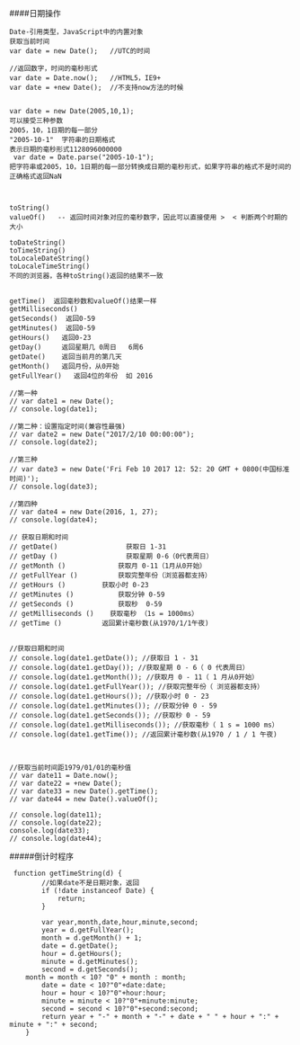 ####日期操作



    Date-引用类型，JavaScript中的内置对象
    获取当前时间
    var date = new Date();   //UTC的时间

    //返回数字，时间的毫秒形式
    var date = Date.now();   //HTML5，IE9+
    var date = +new Date();  //不支持now方法的时候


    var date = new Date(2005,10,1); 
    可以接受三种参数
    2005，10，1日期的每一部分
    "2005-10-1"  字符串的日期格式
    表示日期的毫秒形式1128096000000
     var date = Date.parse("2005-10-1");
    把字符串或2005，10，1日期的每一部分转换成日期的毫秒形式，如果字符串的格式不是时间的正确格式返回NaN


    
    toString()
    valueOf()   -- 返回时间对象对应的毫秒数字，因此可以直接使用 >  < 判断两个时期的大小

    toDateString()
    toTimeString()
    toLocaleDateString()
    toLocaleTimeString()
    不同的浏览器，各种toString()返回的结果不一致


    getTime()  返回毫秒数和valueOf()结果一样
    getMilliseconds() 
    getSeconds()  返回0-59
    getMinutes()  返回0-59
    getHours()   返回0-23
    getDay()     返回星期几 0周日   6周6
    getDate()    返回当前月的第几天
    getMonth()   返回月份，从0开始
    getFullYear()   返回4位的年份  如 2016

    //第一种
    // var date1 = new Date();
    // console.log(date1);

    //第二种：设置指定时间(兼容性最强)
    // var date2 = new Date("2017/2/10 00:00:00");
    // console.log(date2);

    //第三种
    // var date3 = new Date('Fri Feb 10 2017 12: 52: 20 GMT + 0800(中国标准时间)');
    // console.log(date3);

    //第四种
    // var date4 = new Date(2016, 1, 27);
    // console.log(date4);

    // 获取日期和时间
    // getDate()                 获取日 1-31
    // getDay ()                 获取星期 0-6（0代表周日）
    // getMonth ()             获取月 0-11（1月从0开始）
    // getFullYear ()	       获取完整年份（浏览器都支持）
    // getHours ()	       获取小时 0-23
    // getMinutes ()	       获取分钟 0-59
    // getSeconds ()	       获取秒  0-59
    // getMilliseconds ()    获取毫秒 （1s = 1000ms）
    // getTime ()	       返回累计毫秒数(从1970/1/1午夜)


    //获取日期和时间
    // console.log(date1.getDate()); //获取日 1 - 31
    // console.log(date1.getDay()); //获取星期 0 - 6（ 0 代表周日）
    // console.log(date1.getMonth()); //获取月 0 - 11（ 1 月从0开始）
    // console.log(date1.getFullYear()); //获取完整年份（ 浏览器都支持）
    // console.log(date1.getHours()); //获取小时 0 - 23
    // console.log(date1.getMinutes()); //获取分钟 0 - 59
    // console.log(date1.getSeconds()); //获取秒 0 - 59
    // console.log(date1.getMilliseconds()); //获取毫秒（ 1 s = 1000 ms）
    // console.log(date1.getTime()); //返回累计毫秒数(从1970 / 1 / 1 午夜)



    //获取当前时间距1979/01/01的毫秒值
    // var date11 = Date.now();
    // var date22 = +new Date();
    // var date33 = new Date().getTime();
    // var date44 = new Date().valueOf();

    // console.log(date11);
    // console.log(date22);
    console.log(date33);
    // console.log(date44);



#####倒计时程序
    
     function getTimeString(d) {
            //如果date不是日期对象，返回
            if (!date instanceof Date) {
                return;
            }

            var year,month,date,hour,minute,second;
            year = d.getFullYear();
            month = d.getMonth() + 1;
            date = d.getDate();
            hour = d.getHours();
            minute = d.getMinutes();
            second = d.getSeconds();
	    month = month < 10? "0" + month : month;
            date = date < 10?"0"+date:date;
            hour = hour < 10?"0"+hour:hour;
            minute = minute < 10?"0"+minute:minute;
            second = second < 10?"0"+second:second;
            return year + "-" + month + "-" + date + " " + hour + ":" + minute + ":" + second;
        }



